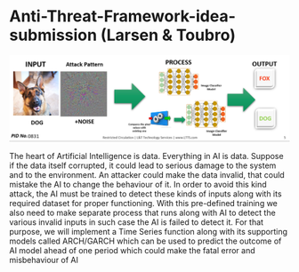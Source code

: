 # Anti-Threat-Framework-idea-submission (Larsen & Toubro)

![idea](https://github.com/venkatesh-jacke/Anti-Threat-Framework-idea-submission-/blob/main/idea.PNG)

The heart of Artificial Intelligence is data. Everything in AI is data. 
Suppose if the data itself corrupted, it could lead to serious damage to 
the system and to the environment. An attacker could make the data 
invalid, that could mistake the AI to change the behaviour of it. In order 
to avoid this kind attack, the AI must be trained to detect these kinds of
inputs along with its required dataset for proper functioning. With this 
pre-defined training we also need to make separate process that runs 
along with AI to detect the various invalid inputs in such case the AI is 
failed to detect it. For that purpose, we will implement a Time Series 
function along with its supporting models called ARCH/GARCH 
which can be used to predict the outcome of AI model ahead of one 
period which could make the fatal error and misbehaviour of AI
